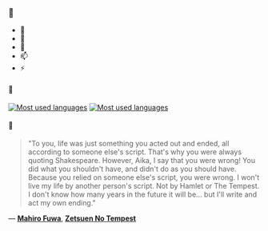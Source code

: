 ### 👋

- 🔭
- 🌱
- 💬
- 📫
- ⚡

#### 🧏

[![Most used languages](https://github-readme-stats-aynah.vercel.app/api/top-langs/?username=aynh&theme=solarized-dark&langs_count=6&layout=compact&hide_title=true)](https://github.com/anuraghazra/github-readme-stats#gh-dark-mode-only)
[![Most used languages](https://github-readme-stats-aynah.vercel.app/api/top-langs/?username=aynh&theme=solarized-light&langs_count=6&layout=compact&hide_title=true)](https://github.com/anuraghazra/github-readme-stats#gh-light-mode-only)

#### 💬

> "To you, life was just something you acted out and ended, all according to someone else's script. That's why you were always quoting Shakespeare. However, Aika, I say that you were wrong! You did what you shouldn't have, and didn't do as you should have. Because you relied on someone else's script, you were wrong. I won't live my life by another person's script. Not by Hamlet or The Tempest. I don't know how many years in the future it will be... but I'll write and act my own ending."

&mdash; [**Mahiro Fuwa**](https://myanimelist.net/character.php?q=Mahiro%20Fuwa&cat=character), [**Zetsuen No Tempest**](https://myanimelist.net/search/all?q=Zetsuen%20No%20Tempest&cat=all)
